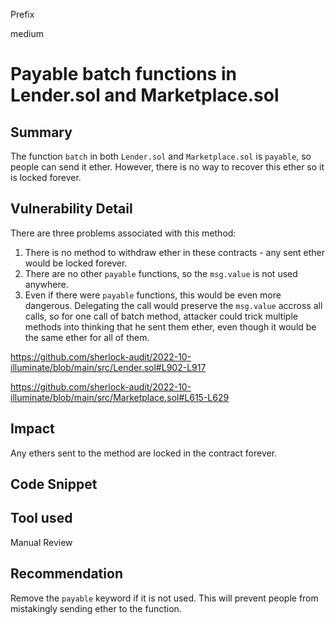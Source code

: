 Prefix

medium

# Payable batch functions in Lender.sol and Marketplace.sol

## Summary

The function `batch` in both `Lender.sol` and `Marketplace.sol` is `payable`, so people can send it ether. However, there is no way to recover this ether so it is locked forever.

## Vulnerability Detail

There are three problems associated with this method:
1.  There is no method to withdraw ether in these contracts - any sent ether would be locked forever.
2.  There are no other `payable` functions, so the `msg.value` is not used anywhere.
3.  Even if there were `payable` functions, this would be even more dangerous. Delegating the call would preserve the `msg.value` accross all calls, so for one call of batch method, attacker could trick multiple methods into thinking that he sent them ether, even though it would be the same ether for all of them.

https://github.com/sherlock-audit/2022-10-illuminate/blob/main/src/Lender.sol#L902-L917

https://github.com/sherlock-audit/2022-10-illuminate/blob/main/src/Marketplace.sol#L615-L629

## Impact
Any ethers sent to the method are locked in the contract forever.

## Code Snippet

## Tool used

Manual Review

## Recommendation
Remove the `payable` keyword if it is not used. This will prevent people from mistakingly sending ether to the function.